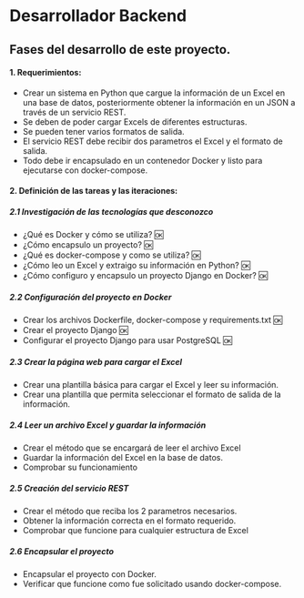 # Desarrollador Backend

## Fases del desarrollo de este proyecto.

#### 1. Requerimientos:
- Crear un sistema en Python que cargue la información de un Excel en una base de datos, posteriormente obtener la información en un JSON a través de un servicio REST.
- Se deben de poder cargar Excels de diferentes estructuras.
- Se pueden tener varios formatos de salida.
- El servicio REST debe recibir dos parametros el Excel y el formato de salida.
- Todo debe ir encapsulado en un contenedor Docker y listo para ejecutarse con docker-compose.

#### 2. Definición de las tareas y las iteraciones:
##### 2.1 Investigación de las tecnologías que desconozco
- ¿Qué es Docker y cómo se utiliza? :ok:
- ¿Cómo encapsulo un proyecto? :ok:
- ¿Qué es docker-compose y como se utiliza? :ok:
- ¿Cómo leo un Excel y extraigo su información en Python? :ok:
- ¿Cómo configuro y encapsulo un proyecto Django en Docker? :ok:

##### 2.2 Configuración del proyecto en Docker
- Crear los archivos Dockerfile, docker-compose y requirements.txt :ok:
- Crear el proyecto Django :ok:
- Configurar el proyecto Django para usar PostgreSQL :ok:

##### 2.3 Crear la página web para cargar el Excel
- Crear una plantilla básica para cargar el Excel y leer su información.
- Crear una plantilla que permita seleccionar el formato de salida de la información.

##### 2.4 Leer un archivo Excel y guardar la información
- Crear el método que se encargará de leer el archivo Excel
- Guardar la información del Excel en la base de datos.
- Comprobar su funcionamiento

##### 2.5 Creación del servicio REST
- Crear el método que reciba los 2 parametros necesarios.
- Obtener la información correcta en el formato requerido.
- Comprobar que funcione para cualquier estructura de Excel

##### 2.6 Encapsular el proyecto
- Encapsular el proyecto con Docker.
- Verificar que funcione como fue solicitado usando docker-compose.
